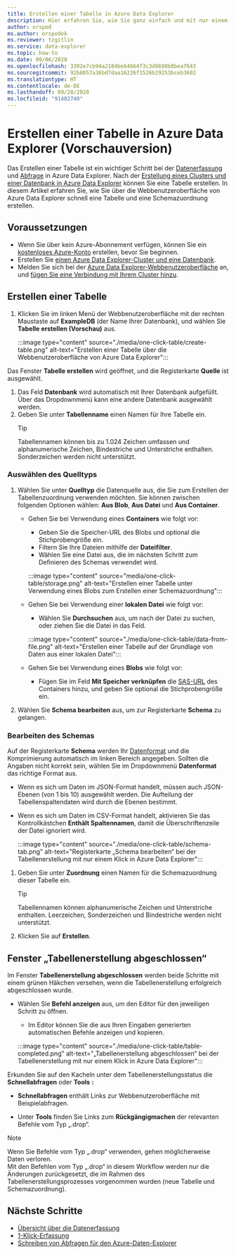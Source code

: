 ```yaml
---
title: Erstellen einer Tabelle in Azure Data Explorer
description: Hier erfahren Sie, wie Sie ganz einfach und mit nur einem Klick eine Tabelle in Azure Data Explorer erstellen.
author: orspod
ms.author: orspodek
ms.reviewer: tzgitlin
ms.service: data-explorer
ms.topic: how-to
ms.date: 09/06/2020
ms.openlocfilehash: 3302e7cb94a2184be64664f3c3d8698b8bea7643
ms.sourcegitcommit: 92b8057a36bd7daa16226f1526b29253bceb3602
ms.translationtype: HT
ms.contentlocale: de-DE
ms.lasthandoff: 09/28/2020
ms.locfileid: "91402740"
---
```

# <a name="create-a-table-in-azure-data-explorer-preview"></a>Erstellen einer Tabelle in Azure Data Explorer (Vorschauversion)

Das Erstellen einer Tabelle ist ein wichtiger Schritt bei der [Datenerfassung](ingest-data-overview.md) und [Abfrage](write-queries.md) in Azure Data Explorer. Nach der [Erstellung eines Clusters und einer Datenbank in Azure Data Explorer](create-cluster-database-portal.md) können Sie eine Tabelle erstellen. In diesem Artikel erfahren Sie, wie Sie über die Webbenutzeroberfläche von Azure Data Explorer schnell eine Tabelle und eine Schemazuordnung erstellen. 

## <a name="prerequisites"></a>Voraussetzungen

* Wenn Sie über kein Azure-Abonnement verfügen, können Sie ein [kostenloses Azure-Konto](https://azure.microsoft.com/free/) erstellen, bevor Sie beginnen.
* Erstellen Sie [einen Azure Data Explorer-Cluster und eine Datenbank](create-cluster-database-portal.md).
* Melden Sie sich bei der [Azure Data Explorer-Webbenutzeroberfläche](https://dataexplorer.azure.com/) an, und [fügen Sie eine Verbindung mit Ihrem Cluster hinzu](web-query-data.md#add-clusters).

## <a name="create-a-table"></a>Erstellen einer Tabelle

1. Klicken Sie im linken Menü der Webbenutzeroberfläche mit der rechten Maustaste auf **ExampleDB** (der Name Ihrer Datenbank), und wählen Sie **Tabelle erstellen (Vorschau)** aus.

    :::image type="content" source="./media/one-click-table/create-table.png" alt-text="Erstellen einer Tabelle über die Webbenutzeroberfläche von Azure Data Explorer":::

Das Fenster **Tabelle erstellen** wird geöffnet, und die Registerkarte **Quelle** ist ausgewählt.
1. Das Feld **Datenbank** wird automatisch mit Ihrer Datenbank aufgefüllt. Über das Dropdownmenü kann eine andere Datenbank ausgewählt werden.
1. Geben Sie unter **Tabellenname** einen Namen für Ihre Tabelle ein. 
    > [!TIP]
    >  Tabellennamen können bis zu 1.024 Zeichen umfassen und alphanumerische Zeichen, Bindestriche und Unterstriche enthalten. Sonderzeichen werden nicht unterstützt.

### <a name="select-source-type"></a>Auswählen des Quelltyps

1. Wählen Sie unter **Quelltyp** die Datenquelle aus, die Sie zum Erstellen der Tabellenzuordnung verwenden möchten. Sie können zwischen folgenden Optionen wählen: **Aus Blob**, **Aus Datei** und **Aus Container**.
   
    
    * Gehen Sie bei Verwendung eines **Containers** wie folgt vor:
        * Geben Sie die Speicher-URL des Blobs und optional die Stichprobengröße ein. 
        * Filtern Sie Ihre Dateien mithilfe der **Dateifilter**. 
        * Wählen Sie eine Datei aus, die im nächsten Schritt zum Definieren des Schemas verwendet wird.

        :::image type="content" source="media/one-click-table/storage.png" alt-text="Erstellen einer Tabelle unter Verwendung eines Blobs zum Erstellen einer Schemazuordnung":::
    
    * Gehen Sie bei Verwendung einer **lokalen Datei** wie folgt vor:
        * Wählen Sie **Durchsuchen** aus, um nach der Datei zu suchen, oder ziehen Sie die Datei in das Feld.

        :::image type="content" source="./media/one-click-table/data-from-file.png" alt-text="Erstellen einer Tabelle auf der Grundlage von Daten aus einer lokalen Datei":::

    * Gehen Sie bei Verwendung eines **Blobs** wie folgt vor:
        * Fügen Sie im Feld **Mit Speicher verknüpfen** die [SAS-URL](/azure/vs-azure-tools-storage-explorer-blobs#get-the-sas-for-a-blob-container) des Containers hinzu, und geben Sie optional die Stichprobengröße ein. 

1. Wählen Sie **Schema bearbeiten** aus, um zur Registerkarte **Schema** zu gelangen.

### <a name="edit-schema"></a>Bearbeiten des Schemas

Auf der Registerkarte **Schema** werden Ihr [Datenformat](ingest-data-one-click.md#file-formats) und die Komprimierung automatisch im linken Bereich angegeben. Sollten die Angaben nicht korrekt sein, wählen Sie im Dropdownmenü **Datenformat** das richtige Format aus.

   * Wenn es sich um Daten im JSON-Format handelt, müssen auch JSON-Ebenen (von 1 bis 10) ausgewählt werden. Die Aufteilung der Tabellenspaltendaten wird durch die Ebenen bestimmt.
   * Wenn es sich um Daten im CSV-Format handelt, aktivieren Sie das Kontrollkästchen **Enthält Spaltennamen**, damit die Überschriftenzeile der Datei ignoriert wird.

        :::image type="content" source="./media/one-click-table/schema-tab.png" alt-text="Registerkarte „Schema bearbeiten“ bei der Tabellenerstellung mit nur einem Klick in Azure Data Explorer":::
 
1. Geben Sie unter **Zuordnung** einen Namen für die Schemazuordnung dieser Tabelle ein. 
    > [!TIP]
    >  Tabellennamen können alphanumerische Zeichen und Unterstriche enthalten. Leerzeichen, Sonderzeichen und Bindestriche werden nicht unterstützt.
1. Klicken Sie auf **Erstellen**.

## <a name="create-table-completed-window"></a>Fenster „Tabellenerstellung abgeschlossen“

Im Fenster **Tabellenerstellung abgeschlossen** werden beide Schritte mit einem grünen Häkchen versehen, wenn die Tabellenerstellung erfolgreich abgeschlossen wurde.

* Wählen Sie **Befehl anzeigen** aus, um den Editor für den jeweiligen Schritt zu öffnen. 
    * Im Editor können Sie die aus Ihren Eingaben generierten automatischen Befehle anzeigen und kopieren.
    
    :::image type="content" source="./media/one-click-table/table-completed.png" alt-text="„Tabellenerstellung abgeschlossen“ bei der Tabellenerstellung mit nur einem Klick in Azure Data Explorer":::
 
Erkunden Sie auf den Kacheln unter dem Tabellenerstellungsstatus die **Schnellabfragen** oder **Tools** **:**

* **Schnellabfragen** enthält Links zur Webbenutzeroberfläche mit Beispielabfragen.

* Unter **Tools** finden Sie Links zum **Rückgängigmachen** der relevanten Befehle vom Typ „.drop“.

> [!NOTE]
> Wenn Sie Befehle vom Typ „.drop“ verwenden, gehen möglicherweise Daten verloren.<br>
> Mit den Befehlen vom Typ „.drop“ in diesem Workflow werden nur die Änderungen zurückgesetzt, die im Rahmen des Tabellenerstellungsprozesses vorgenommen wurden (neue Tabelle und Schemazuordnung).

## <a name="next-steps"></a>Nächste Schritte

* [Übersicht über die Datenerfassung](ingest-data-overview.md)
* [1-Klick-Erfassung](ingest-data-one-click.md)
* [Schreiben von Abfragen für den Azure-Daten-Explorer](write-queries.md)  
